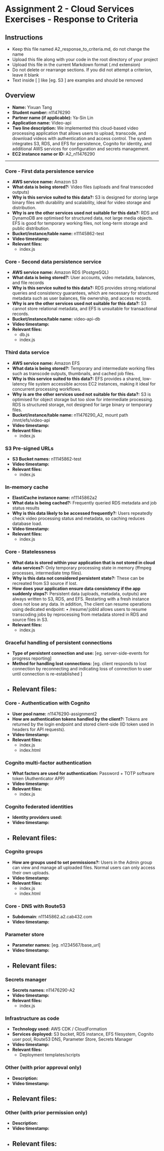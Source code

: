 Assignment 2 - Cloud Services Exercises - Response to Criteria
================================================

Instructions
------------------------------------------------
- Keep this file named A2_response_to_criteria.md, do not change the name
- Upload this file along with your code in the root directory of your project
- Upload this file in the current Markdown format (.md extension)
- Do not delete or rearrange sections.  If you did not attempt a criterion, leave it blank
- Text inside [ ] like [eg. S3 ] are examples and should be removed


Overview
------------------------------------------------

- **Name:** Yixuan Tang
- **Student number:** n11476290
- **Partner name (if applicable):** Ya-Sin Lin
- **Application name:** Video-api
- **Two line description:** We implemented this cloud-based video processing application that allows users to upload, transcode, and download videos with authentication and access control. The system integrates S3, RDS, and EFS for persistence, Cognito for identity, and additional AWS services for configuration and secrets management.
- **EC2 instance name or ID:** A2_n11476290

------------------------------------------------

### Core - First data persistence service

- **AWS service name:** Amazon S3
- **What data is being stored?:** Video files (uploads and final transcoded outputs)
- **Why is this service suited to this data?:** S3 is designed for storing large binary files with durability and scalability, ideal for video storage and distribution.
- **Why is are the other services used not suitable for this data?:** RDS and DynamoDB are optimised for structured data, not large media objects. EFS is good for temporary working files, not long-term storage and public distribution.
- **Bucket/instance/table name:** n11145862-test
- **Video timestamp:**
- **Relevant files:**
    - index.js

### Core - Second data persistence service

- **AWS service name:** Amazon RDS (PostgreSQL)
- **What data is being stored?:** User accounts, video metadata, balances, and file records
- **Why is this service suited to this data?:** RDS provides strong relational queries and consistency guarantees, which are necessary for structured metadata such as user balances, file ownership, and access records.
- **Why is are the other services used not suitable for this data?:** S3 cannot store relational metadata, and EFS is unsuitable for transactional records.
- **Bucket/instance/table name:** video-api-db
- **Video timestamp:**
- **Relevant files:**
    - db.js
    - index.js

### Third data service

- **AWS service name:** Amazon EFS
- **What data is being stored?:** Temporary and intermediate working files such as transcode outputs, thumbnails, and cached job files.
- **Why is this service suited to this data?:** EFS provides a shared, low-latency file system accessible across EC2 instances, making it ideal for concurrent processing workflows.
- **Why is are the other services used not suitable for this data?:** S3 is optimised for object storage but too slow for intermediate processing. RDS is structured storage, not designed for large binary or temporary files.
- **Bucket/instance/table name:** n11476290_A2, mount path /mnt/efs/video-api
- **Video timestamp:**
- **Relevant files:**
    - index.js

### S3 Pre-signed URLs

- **S3 Bucket names:** n11145862-test
- **Video timestamp:**
- **Relevant files:**
    - index.js

### In-memory cache

- **ElastiCache instance name:** n11145862a2
- **What data is being cached?:** Frequently queried RDS metadata and job status results
- **Why is this data likely to be accessed frequently?:** Users repeatedly check video processing status and metadata, so caching reduces database load.
- **Video timestamp:**
- **Relevant files:**
    - index.js

### Core - Statelessness

- **What data is stored within your application that is not stored in cloud data services?:** Only temporary processing state in memory (ffmpeg processes, intermediate tmp files).
- **Why is this data not considered persistent state?:** These can be recreated from S3 source if lost.
- **How does your application ensure data consistency if the app suddenly stops?:** Persistent data (uploads, metadata, outputs) are always written to S3, RDS, and EFS. Restarting with a fresh instance does not lose any data. 
In addition, The client can resume operations using dedicated endpoint: 
• /resume/:jobId  allows users to resume transcoding jobs by reprocessing from metadata stored in RDS and source files in S3.
- **Relevant files:**
    - index.js

### Graceful handling of persistent connections

- **Type of persistent connection and use:** [eg. server-side-events for progress reporting]
- **Method for handling lost connections:** [eg. client responds to lost connection by reconnecting and indicating loss of connection to user until connection is re-established ]
- **Relevant files:**
    -


### Core - Authentication with Cognito

- **User pool name:** n11476290-assignment2
- **How are authentication tokens handled by the client?:** Tokens are returned by the login endpoint and stored client-side (ID token used in headers for API requests).
- **Video timestamp:**
- **Relevant files:**
    - index.js
    - index.html

### Cognito multi-factor authentication

- **What factors are used for authentication:** Password + TOTP software token (Authenticator APP)
- **Video timestamp:**
- **Relevant files:**
    - index.js

### Cognito federated identities

- **Identity providers used:**
- **Video timestamp:**
- **Relevant files:**
    -

### Cognito groups

- **How are groups used to set permissions?:** Users in the Admin group can view and manage all uploaded files. Normal users can only access their own uploads.
- **Video timestamp:**
- **Relevant files:**
    - index.js
    - index.html

### Core - DNS with Route53

- **Subdomain**:  n11145862.a2.cab432.com
- **Video timestamp:**

### Parameter store

- **Parameter names:** [eg. n1234567/base_url]
- **Video timestamp:**
- **Relevant files:**
    -

### Secrets manager

- **Secrets names:** n11476290-A2
- **Video timestamp:**
- **Relevant files:**
    - index.js

### Infrastructure as code

- **Technology used:** AWS CDK / CloudFormation
- **Services deployed:** S3 bucket, RDS instance, EFS filesystem, Cognito user pool, Route53 DNS, Parameter Store, Secrets Manager
- **Video timestamp:**
- **Relevant files:**
    - Deployment templates/scripts

### Other (with prior approval only)

- **Description:**
- **Video timestamp:**
- **Relevant files:**
    -

### Other (with prior permission only)

- **Description:**
- **Video timestamp:**
- **Relevant files:**
    -